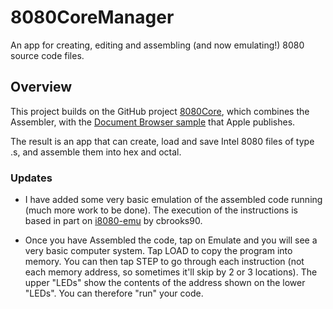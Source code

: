 # 8080CoreManager

An app for creating, editing and assembling (and now emulating!) 8080 source code files.

## Overview

This project builds on the GitHub project [8080Core](https://github.com/GrantMeStrength/core8080), which combines the Assembler, with the [Document Browser sample](https://developer.apple.com/documentation/uikit/view_controllers/building_a_document_browser-based_app) that Apple publishes. 

The result is an app that can create, load and save Intel 8080 files of type .s, and assemble them into hex and octal.


### Updates

* I have added some very basic emulation of the assembled code running (much more work to be done). The execution of the instructions is based in part on [i8080-emu](https://github.com/cbrooks90/i8080-emu) by cbrooks90.

* Once you have Assembled the code, tap on Emulate and you will see a very basic computer system. Tap LOAD to copy the program into memory. You can then tap STEP to go through each instruction (not each memory address, so sometimes it'll skip by 2 or 3 locations). The upper "LEDs" show the contents of the address shown on the lower "LEDs". You can therefore "run" your code.

